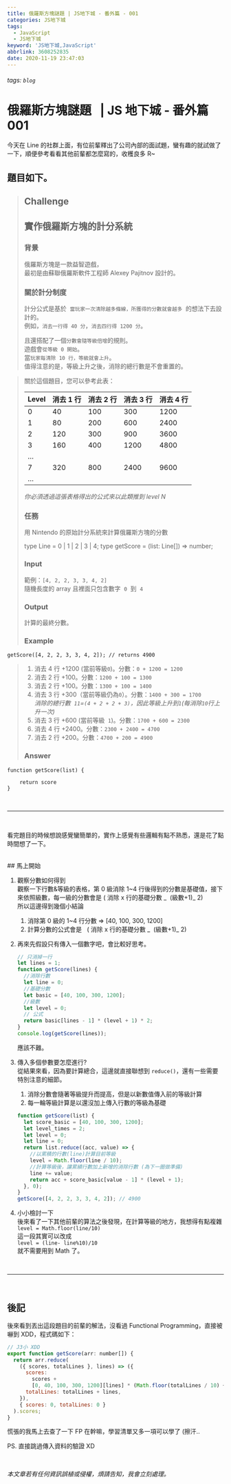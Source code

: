 ```yaml
---
title: 俄羅斯方塊謎題 | JS地下城 - 番外篇 - 001
categories: JS地下城
tags:
  - JavaScript
  - JS地下城
keyword: 'JS地下城,JavaScript'
abbrlink: 3608252835
date: 2020-11-19 23:47:03
---
```


###### tags: `blog`

# 俄羅斯方塊謎題   | JS 地下城 - 番外篇 001

今天在 Line 的社群上面，有位前輩釋出了公司內部的面試題，蠻有趣的就試做了一下，順便參考看看其他前輩都怎麼寫的，收穫良多 R~

## 題目如下。

> ## Challenge
>
> ## 實作俄羅斯方塊的計分系統
>
> ### 背景
>
> 俄羅斯方塊是一款益智遊戲，  
> 最初是由蘇聯俄羅斯軟件工程師 Alexey Pajitnov 設計的。
>
> ### 關於計分制度
>
> 計分公式是基於  `當玩家一次清除越多條線，所獲得的分數就會越多`  的想法下去設計的。  
> 例如，`消去一行得 40 分`，`消去四行得 1200 分`。
>
> 且還搭配了一個`分數會隨等級倍增`的規則。  
> 遊戲會`從等級 0 開始`。  
> 當`玩家每清除 10 行，等級就會上升`。  
> 值得注意的是，等級上升之後，消除的總行數是不會重置的。

<!-- more -->

> 關於這個題目，您可以參考此表：
>
> | Level | 消去 1 行 | 消去 2 行 | 消去 3 行 | 消去 4 行 |
> | ----- | --------- | --------- | --------- | --------- |
> | 0     | 40        | 100       | 300       | 1200      |
> | 1     | 80        | 200       | 600       | 2400      |
> | 2     | 120       | 300       | 900       | 3600      |
> | 3     | 160       | 400       | 1200      | 4800      |
> | …     |           |           |           |           |
> | 7     | 320       | 800       | 2400      | 9600      |
> | …     |           |           |           |           |
>
> _你必須透過這張表格得出的公式來以此類推到 level N_
>
> ### 任務
>
> 用 Nintendo 的原始計分系統來計算俄羅斯方塊的分數
>
> type Line = 0 | 1 | 2 | 3 | 4; type getScore = (list: Line\[\]) => number;
>
> ### Input
>
> 範例：`[4, 2, 2, 3, 3, 4, 2]`  
> 隨機長度的 array 且裡面只包含數字  `0`  到  `4`
>
> ### Output
>
> 計算的最終分數。
>
> ### Example

```
getScore([4, 2, 2, 3, 3, 4, 2]); // returns 4900

```

> 1.  消去 4 行 +1200 (當前等級`0`)。分數：`0 + 1200 = 1200`
> 2.  消去 2 行 +100。分數：`1200 + 100 = 1300`
> 3.  消去 2 行 +100。分數：`1300 + 100 = 1400`
> 4.  消去 3 行 +300（當前等級仍為`0`）。分數：`1400 + 300 = 1700`  
>     _消除的總行數  `11`=`(4 + 2 + 2 + 3)`，因此等級上升到`1`(每消除`10`行上升一次)_
> 5.  消去 3 行 +600 (當前等級  `1`)。分數：`1700 + 600 = 2300`
> 6.  消去 4 行 +2400。分數：`2300 + 2400 = 4700`
> 7.  消去 2 行 +200。分數：`4700 + 200 = 4900`
>
> ### Answer

```
function getScore(list) {

    return score
}
```

<br>

---

<br>

看完題目的時候想說感覺蠻簡單的，實作上感覺有些邏輯有點不熟悉，還是花了點時間想了一下。

<br>
## 馬上開始

1.  觀察分數如何得到  
    觀察一下行數&等級的表格，第 0 級消除 1~4 行後得到的分數是基礎值，接下來依照級數，每一級的分數會是 ( 消除 x 行的基礎分數 _  (級數+1)_ 2)  
    所以這邊得到幾個小結論

    1.  消除第 0 級的 1~4 行分數 => \[40, 100, 300, 1200\]
    2.  計算分數的公式會是   ( 消除 x 行的基礎分數 _  (級數+1)_ 2)

2.  再來先假設只有傳入一個數字吧，會比較好思考。

    ```javascript
    // 只消掉一行
    let lines = 1;
    function getScore(lines) {
      //消除行數
      let line = 0;
      //基礎分數
      let basic = [40, 100, 300, 1200];
      //級數
      let level = 0;
      // 公式
      return basic[lines - 1] * (level + 1) * 2;
    }
    console.log(getScore(lines));
    ```

    應該不難。

3.  傳入多個參數要怎麼進行?   
    從結果來看，因為要計算總合，這邊就直接聯想到 `reduce()`，還有一些需要特別注意的細節。

    1.  消除分數會隨著等級提升而提高，但是以新數值傳入前的等級計算
    2.  每一輪等級計算是以還沒加上傳入行數的等級為基礎

    ```javascript
    function getScore(list) {
      let score_basic = [40, 100, 300, 1200];
      let level_times = 2;
      let level = 0;
      let line = 0;
      return list.reduce((acc, value) => {
        //以累積的行數(line)計算目前等級
        level = Math.floor(line / 10);
        //計算等級後，讓累績行數加上新增的消除行數 (為下一圈做準備)
        line += value;
        return acc + score_basic[value - 1] * (level + 1);
      }, 0);
    }
    getScore([4, 2, 2, 3, 3, 4, 2]); // 4900
    ```

4.  小小檢討一下  
    後來看了一下其他前輩的算法之後發現，在計算等級的地方，我想得有點複雜  
    `level = Math.floor(line/10)`  
    這一段其實可以改成  
    `level = (line- line%10)/10`  
    就不需要用到 Math 了。

<br>

---

<br>

## 後記

後來看到丟出這段題目的前輩的解法，沒看過 Functional Programming，直接被嚇到 XDD，程式碼如下：

```javascript
// J3小 XDD
export function getScore(arr: number[]) {
  return arr.reduce(
    ({ scores, totalLines }, lines) => ({
      scores:
        scores +
        [0, 40, 100, 300, 1200][lines] * (Math.floor(totalLines / 10) + 1),
      totalLines: totalLines + lines,
    }),
    { scores: 0, totalLines: 0 }
  ).scores;
}
```

慌張的我馬上去查了一下 FP 在幹嘛，學習清單又多一項可以學了 (擦汗..

PS. 直接跳過傳入資料的驗證 XD

<br>

_本文章若有任何資訊誤植或侵權，煩請告知，我會立刻處理。_
